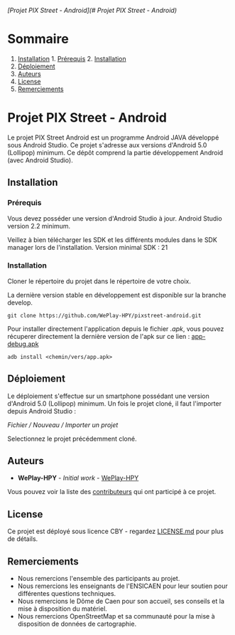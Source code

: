 *[Projet PIX Street - Android](# Projet PIX Street - Android)*
# Sommaire
  1. [Installation](#Installation)
    1. [Prérequis](#Prérequis)
    2. [Installation](#installation)
  2. [Déploiement](#Déploiement)
  3. [Auteurs](#Auteurs)
  4. [License](#License)
  5. [Remerciements](#Remerciements)


# Projet PIX Street - Android

Le projet PIX Street Android est un programme Android JAVA développé sous Android Studio.
Ce projet s'adresse aux versions d'Android 5.0 (Lollipop) minimum.
Ce dépôt comprend la partie développement Android (avec Android Studio).
## Installation <a id="Installation"></a> 

### Prérequis <a id="Prérequis"></a> 

Vous devez posséder une version d'Android Studio à jour. Android Studio version 2.2 minimum.

Veillez à bien télécharger les SDK et les différents modules dans le SDK manager lors de l'installation.
Version minimal SDK : 21

### Installation <a id="installation"></a> 

Cloner le répertoire du projet dans le répertoire de votre choix.

La dernière version stable en développement est disponible sur la branche develop.

```
git clone https://github.com/WePlay-HPY/pixstreet-android.git
```
Pour installer directement l'application depuis le fichier _.apk_, vous pouvez récuperer directement la dernière version de l'apk sur ce lien : [app-debug.apk](https://github.com/WePlay-HPY/pixstreet-android/releases)

``` 
adb install <chemin/vers/app.apk> 
```

## Déploiement <a id="Déploiement"></a> 

Le déploiement s'effectue sur un smartphone possédant une version d'Android 5.0 (Lollipop) minimum.
Un fois le projet cloné, il faut l'importer depuis Android Studio :

_Fichier / Nouveau / Importer un projet_

Selectionnez le projet précédemment cloné.

## Auteurs <a id="Auteurs"></a> 

* **WePlay-HPY** - *Initial work* - [WePlay-HPY](https://github.com/WePlay-HPY)

Vous pouvez voir la liste des [contributeurs](https://github.com/WePlay-HPY/pixstreet-android/contributors) qui ont participé à ce projet.

## License <a id="License"></a> 

Ce projet est déployé sous licence CBY - regardez [LICENSE.md](LICENSE.md) pour plus de détails.

## Remerciements <a id="Remerciements"></a> 

* Nous remercions l'ensemble des participants au projet.
* Nous remercions les enseignants de l'ENSICAEN pour leur soutien pour différentes questions techniques.
* Nous remercions le Dôme de Caen pour son accueil, ses conseils et la mise à disposition du matériel.
* Nous remercions OpenStreetMap et sa communauté pour la mise à disposition de données de cartographie.

